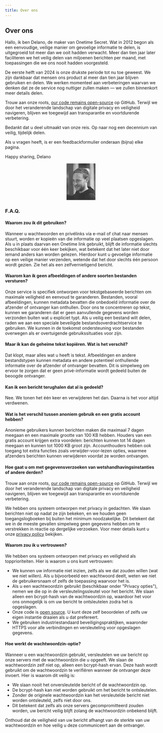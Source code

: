 ```yaml
---
title: Over ons
---
```


<article class="prose dark:prose-invert md:prose-lg lg:prose-xl">
  <h2>
    Over ons
  </h2>

  <p>
    Hallo, ik ben Delano, de maker van Onetime Secret. Wat in 2012 begon als een eenvoudige, veilige manier om gevoelige informatie te delen, is uitgegroeid tot meer dan we ooit hadden verwacht. Meer dan tien jaar later faciliteren we het veilig delen van miljoenen berichten per maand, met toepassingen die we ons nooit hadden voorgesteld.
  </p>

  <p>
    De eerste helft van 2024 is onze drukste periode tot nu toe geweest. We zijn dankbaar dat mensen ons product al meer dan tien jaar blijven gebruiken en delen. We werken momenteel aan verbeteringen waarvan we denken dat ze de service nog nuttiger zullen maken — we zullen binnenkort meer details delen.
  </p>

  <p>
    Trouw aan onze roots, <a href="https://github.com/onetimesecret/onetimesecret">our code remains open-source</a> op GitHub. Terwijl we door het veranderende landschap van digitale privacy en veiligheid navigeren, blijven we toegewijd aan transparantie en voortdurende verbetering.
  </p>

  <p>
    Bedankt dat u deel uitmaakt van onze reis. Op naar nog een decennium van veilig, tijdelijk delen.
  </p>

  <p>
    Als u vragen heeft, is er een feedbackformulier onderaan (bijna) elke pagina.
  </p>

  <p>
    Happy sharing,
Delano
  </p>

  <p style="margin-left: 40%; margin-right: 40%">
    <a
      href="https://delanotes.com/"
      title="Delano Mandelbaum"><img
        src="/public/etc/img/delano-g.png"
        width="95"
        height="120"
        border="0"
      /></a>
  </p>

  <h3>F.A.Q.</h3>

  <h4>Waarom zou ik dit gebruiken?</h4>
  <p>
    Wanneer u wachtwoorden en privélinks via e-mail of chat naar mensen stuurt, worden er kopieën van die informatie op veel plaatsen opgeslagen. Als u in plaats daarvan een Onetime link gebruikt, blijft de informatie slechts beschikbaar voor één keer bekijken, wat betekent dat het later niet door iemand anders kan worden gelezen. Hierdoor kunt u gevoelige informatie op een veilige manier verzenden, wetende dat het door slechts één persoon wordt gezien. Zie het als een zelfvernietigend bericht.
  </p>

  <h4>Waarom kan ik geen afbeeldingen of andere soorten bestanden versturen?</h4>
  <p>
    Onze service is specifiek ontworpen voor tekstgebaseerde berichten om maximale veiligheid en eenvoud te garanderen. Bestanden, vooral afbeeldingen, kunnen metadata bevatten die onbedoeld informatie over de afzender of ontvanger kan onthullen. Door ons te concentreren op tekst, kunnen we garanderen dat er geen aanvullende gegevens worden verzonden buiten wat u expliciet typt. Als u veilig een bestand wilt delen, raden we aan een speciale beveiligde bestandsoverdrachtservice te gebruiken. We kunnen in de toekomst ondersteuning voor bestanden overwegen als er overtuigende gebruikssituaties voor zijn.
  </p>

  <h4>Maar ik kan de geheime tekst kopiëren. Wat is het verschil?</h4>
  <p>
    Dat klopt, maar alles wat u heeft is tekst. Afbeeldingen en andere bestandstypen kunnen metadata en andere potentieel onthullende informatie over de afzender of ontvanger bevatten. Dit is simpelweg om ervoor te zorgen dat er geen privé-informatie wordt gedeeld buiten de beoogde ontvanger.
  </p>

  <h4>Kan ik een bericht terughalen dat al is gedeeld?</h4>
  <p>
    Nee. We tonen het één keer en verwijderen het dan. Daarna is het voor altijd verdwenen.
  </p>

  <h4>Wat is het verschil tussen anoniem gebruik en een gratis account hebben?</h4>
  <p>
    Anonieme gebruikers kunnen berichten maken die maximaal 7 dagen meegaan en een maximale grootte van 100 KB hebben. Houders van een gratis account krijgen extra voordelen: berichten kunnen tot 14 dagen meegaan en kunnen tot 1000 KB groot zijn. Accounthouders hebben ook toegang tot extra functies zoals verwijder-voor-lezen opties, waarmee afzenders berichten kunnen verwijderen voordat ze worden ontvangen.
  </p>

  <h4>Hoe gaat u om met gegevensverzoeken van wetshandhavingsinstanties of andere derden?</h4>
  <p>
    Trouw aan onze roots, <a href="https://github.com/onetimesecret/onetimesecret">our code remains open-source</a> op GitHub. Terwijl we door het veranderende landschap van digitale privacy en veiligheid navigeren, blijven we toegewijd aan transparantie en voortdurende verbetering.
  </p>
  <p>
    We hebben ons systeem ontworpen met privacy in gedachten. We slaan berichten niet op nadat ze zijn bekeken, en we houden geen toegangslogboeken bij buiten het minimum noodzakelijke. Dit betekent dat we in de meeste gevallen simpelweg geen gegevens hebben om te verstrekken in reactie op dergelijke verzoeken. Voor meer details kunt u onze <a href="/privacy">privacy policy</a> bekijken.
  </p>

  <h4>Waarom zou ik u vertrouwen?</h4>
  <p>
    We hebben ons systeem ontworpen met privacy en veiligheid als topprioriteiten. Hier is waarom u ons kunt vertrouwen:
  </p>
  <ul>
    <li>We kunnen uw informatie niet inzien, zelfs als we dat zouden willen (wat we niet willen). Als u bijvoorbeeld een wachtwoord deelt, weten we niet de gebruikersnaam of zelfs de toepassing waarvoor het is.</li>
    <li>Als u een wachtwoordzin gebruikt (beschikbaar onder "Privacy opties"), nemen we die op in de versleutelingssleutel voor het bericht. We slaan alleen een bcrypt-hash van de wachtwoordzin op, waardoor het voor ons onmogelijk is om uw bericht te ontsleutelen zodra het is opgeslagen.</li>
    <li>Onze code is <a href="https://github.com/onetimesecret/onetimesecret">open source</a>. U kunt deze zelf beoordelen of zelfs uw eigen instantie draaien als u dat prefereert.</li>
    <li>We gebruiken industriestandaard beveiligingspraktijken, waaronder HTTPS voor alle verbindingen en versleuteling voor opgeslagen gegevens.</li>
  </ul>

  <h4>Hoe werkt de wachtwoordzin-optie?</h4>
  <p>
    Wanneer u een wachtwoordzin gebruikt, versleutelen we uw bericht op onze servers met de wachtwoordzin die u opgeeft. We slaan de wachtwoordzin zelf niet op, alleen een bcrypt-hash ervan. Deze hash wordt gebruikt om de wachtwoordzin te verifiëren wanneer de ontvanger deze invoert. Hier is waarom dit veilig is:
  </p>
  <ul>
    <li>We slaan nooit het onversleutelde bericht of de wachtwoordzin op.</li>
    <li>De bcrypt-hash kan niet worden gebruikt om het bericht te ontsleutelen.</li>
    <li>Zonder de originele wachtwoordzin kan het versleutelde bericht niet worden ontsleuteld, zelfs niet door ons.</li>
    <li>Dit betekent dat zelfs als onze servers gecompromitteerd zouden worden, uw bericht veilig blijft zolang de wachtwoordzin onbekend blijft.</li>
  </ul>
  <p>
    Onthoud dat de veiligheid van uw bericht afhangt van de sterkte van uw wachtwoordzin en hoe veilig u deze communiceert aan de ontvanger.
  </p>
</article>
